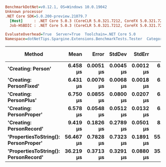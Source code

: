 ``` ini

BenchmarkDotNet=v0.12.1, OS=Windows 10.0.19042
Unknown processor
.NET Core SDK=5.0.200-preview.21079.7
  [Host]     : .NET Core 5.0.3 (CoreCLR 5.0.321.7212, CoreFX 5.0.321.7212), X64 RyuJIT
  Job-HSBDIC : .NET Core 5.0.3 (CoreCLR 5.0.321.7212, CoreFX 5.0.321.7212), X64 RyuJIT

EvaluateOverhead=True  Server=True  Toolchain=.NET Core 5.0  
Namespace=dotNetTips.Spargine.Extensions.BenchmarkTests.Tester  Categories=RandomData  

```
|                               Method |      Mean |     Error |    StdDev |    StdErr |       Min |        Q1 |    Median |        Q3 |       Max |      Op/s | CI99.9% Margin | Iterations | Kurtosis | MValue | Skewness | Rank | LogicalGroup | Baseline | Code Size |  Gen 0 | Gen 1 | Gen 2 | Allocated |
|------------------------------------- |----------:|----------:|----------:|----------:|----------:|----------:|----------:|----------:|----------:|----------:|---------------:|-----------:|---------:|-------:|---------:|-----:|------------- |--------- |----------:|-------:|------:|------:|----------:|
|                   **&#39;Creating: Person&#39;** |  **6.458 μs** | **0.0051 μs** | **0.0045 μs** | **0.0012 μs** |  **6.449 μs** |  **6.455 μs** |  **6.458 μs** |  **6.460 μs** |  **6.466 μs** | **154,852.1** |      **0.0051 μs** |      **14.00** |    **2.335** |  **2.000** |  **-0.1355** |    **1** |            ***** |       **No** |   **0.72 KB** | **0.3357** |     **-** |     **-** |   **3.04 KB** |
|              **&#39;Creating: PersonFixed&#39;** |  **6.431 μs** | **0.0076 μs** | **0.0068 μs** | **0.0018 μs** |  **6.422 μs** |  **6.427 μs** |  **6.431 μs** |  **6.436 μs** |  **6.446 μs** | **155,488.8** |      **0.0076 μs** |      **14.00** |    **2.255** |  **2.000** |   **0.4336** |    **1** |            ***** |       **No** |   **0.72 KB** | **0.3357** |     **-** |     **-** |   **3.04 KB** |
|               **&#39;Creating: PersonPlus&#39;** |  **6.750 μs** | **0.0855 μs** | **0.0800 μs** | **0.0207 μs** |  **6.650 μs** |  **6.686 μs** |  **6.726 μs** |  **6.802 μs** |  **6.895 μs** | **148,155.4** |      **0.0855 μs** |      **15.00** |    **1.746** |  **2.000** |   **0.4670** |    **3** |            ***** |       **No** |   **0.72 KB** | **0.3357** |     **-** |     **-** |   **3.04 KB** |
|             **&#39;Creating: PersonProper&#39;** |  **6.578 μs** | **0.0548 μs** | **0.0512 μs** | **0.0132 μs** |  **6.493 μs** |  **6.530 μs** |  **6.600 μs** |  **6.612 μs** |  **6.659 μs** | **152,025.8** |      **0.0548 μs** |      **15.00** |    **1.485** |  **2.000** |  **-0.1663** |    **2** |            ***** |       **No** |   **0.72 KB** | **0.3357** |     **-** |     **-** |   **3.04 KB** |
|             **&#39;Creating: PersonRecord&#39;** |  **9.419 μs** | **0.1826 μs** | **0.2789 μs** | **0.0501 μs** |  **8.359 μs** |  **9.323 μs** |  **9.509 μs** |  **9.514 μs** |  **9.789 μs** | **106,173.3** |      **0.1826 μs** |      **31.00** |    **8.127** |  **2.000** |  **-2.0330** |    **4** |            ***** |       **No** |   **1.15 KB** | **0.4425** |     **-** |     **-** |   **4.08 KB** |
| **&#39;PropertiesToString(): PersonProper&#39;** | **56.467 μs** | **0.7828 μs** | **0.7323 μs** | **0.1891 μs** | **55.881 μs** | **55.931 μs** | **55.962 μs** | **57.328 μs** | **57.758 μs** |  **17,709.6** |      **0.7828 μs** |      **15.00** |    **1.450** |  **2.000** |   **0.6473** |    **6** |            ***** |       **No** |   **1.18 KB** | **7.8735** |     **-** |     **-** |  **70.55 KB** |
| **&#39;PropertiesToString(): PersonRecord&#39;** | **36.219 μs** | **0.3713 μs** | **0.3291 μs** | **0.0880 μs** | **35.922 μs** | **36.042 μs** | **36.082 μs** | **36.125 μs** | **36.882 μs** |  **27,609.8** |      **0.3713 μs** |      **14.00** |    **2.586** |  **2.000** |   **1.1916** |    **5** |            ***** |       **No** |    **1.6 KB** | **5.0049** |     **-** |     **-** |  **44.89 KB** |
